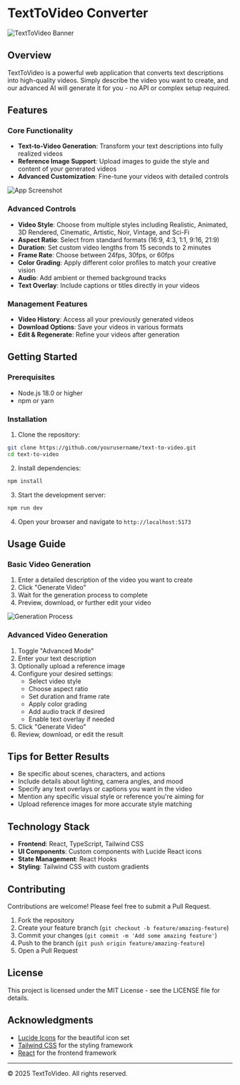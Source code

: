 # TextToVideo Converter

![TextToVideo Banner](https://images.unsplash.com/photo-1626379953822-baec19c3accd?ixlib=rb-4.0.3&ixid=M3wxMjA3fDB8MHxwaG90by1wYWdlfHx8fGVufDB8fHx8fA%3D%3D&auto=format&fit=crop&w=1200&h=400&q=80)

## Overview

TextToVideo is a powerful web application that converts text descriptions into high-quality videos. Simply describe the video you want to create, and our advanced AI will generate it for you - no API or complex setup required.

## Features

### Core Functionality
- **Text-to-Video Generation**: Transform your text descriptions into fully realized videos
- **Reference Image Support**: Upload images to guide the style and content of your generated videos
- **Advanced Customization**: Fine-tune your videos with detailed controls

![App Screenshot](https://images.unsplash.com/photo-1626379953822-baec19c3accd?ixlib=rb-4.0.3&ixid=M3wxMjA3fDB8MHxwaG90by1wYWdlfHx8fGVufDB8fHx8fA%3D%3D&auto=format&fit=crop&w=800&h=450&q=80)

### Advanced Controls
- **Video Style**: Choose from multiple styles including Realistic, Animated, 3D Rendered, Cinematic, Artistic, Noir, Vintage, and Sci-Fi
- **Aspect Ratio**: Select from standard formats (16:9, 4:3, 1:1, 9:16, 21:9)
- **Duration**: Set custom video lengths from 15 seconds to 2 minutes
- **Frame Rate**: Choose between 24fps, 30fps, or 60fps
- **Color Grading**: Apply different color profiles to match your creative vision
- **Audio**: Add ambient or themed background tracks
- **Text Overlay**: Include captions or titles directly in your videos

### Management Features
- **Video History**: Access all your previously generated videos
- **Download Options**: Save your videos in various formats
- **Edit & Regenerate**: Refine your videos after generation

## Getting Started

### Prerequisites
- Node.js 18.0 or higher
- npm or yarn

### Installation

1. Clone the repository:
```bash
git clone https://github.com/yourusername/text-to-video.git
cd text-to-video
```

2. Install dependencies:
```bash
npm install
```

3. Start the development server:
```bash
npm run dev
```

4. Open your browser and navigate to `http://localhost:5173`

## Usage Guide

### Basic Video Generation

1. Enter a detailed description of the video you want to create
2. Click "Generate Video"
3. Wait for the generation process to complete
4. Preview, download, or further edit your video

![Generation Process](https://images.unsplash.com/photo-1535016120720-40c646be5580?ixlib=rb-4.0.3&ixid=M3wxMjA3fDB8MHxwaG90by1wYWdlfHx8fGVufDB8fHx8fA%3D%3D&auto=format&fit=crop&w=800&h=450&q=80)

### Advanced Video Generation

1. Toggle "Advanced Mode"
2. Enter your text description
3. Optionally upload a reference image
4. Configure your desired settings:
   - Select video style
   - Choose aspect ratio
   - Set duration and frame rate
   - Apply color grading
   - Add audio track if desired
   - Enable text overlay if needed
5. Click "Generate Video"
6. Review, download, or edit the result

## Tips for Better Results

- Be specific about scenes, characters, and actions
- Include details about lighting, camera angles, and mood
- Specify any text overlays or captions you want in the video
- Mention any specific visual style or reference you're aiming for
- Upload reference images for more accurate style matching

## Technology Stack

- **Frontend**: React, TypeScript, Tailwind CSS
- **UI Components**: Custom components with Lucide React icons
- **State Management**: React Hooks
- **Styling**: Tailwind CSS with custom gradients

## Contributing

Contributions are welcome! Please feel free to submit a Pull Request.

1. Fork the repository
2. Create your feature branch (`git checkout -b feature/amazing-feature`)
3. Commit your changes (`git commit -m 'Add some amazing feature'`)
4. Push to the branch (`git push origin feature/amazing-feature`)
5. Open a Pull Request

## License

This project is licensed under the MIT License - see the LICENSE file for details.

## Acknowledgments

- [Lucide Icons](https://lucide.dev/) for the beautiful icon set
- [Tailwind CSS](https://tailwindcss.com/) for the styling framework
- [React](https://reactjs.org/) for the frontend framework

---

© 2025 TextToVideo. All rights reserved.